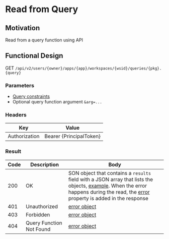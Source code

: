 # Read from Query
## Motivation
Read from a query function using API

## Functional Design
GET `/api/v2/users/{owner}/apps/{app}/workspaces/{wsid}/queries/{pkg}.{query}`

### Parameters
- [Query constraints](query-constraints.md)
- Optional query function argument `&arg=...`

### Headers
| Key | Value |
| --- | --- |
| Authorization | Bearer {PrincipalToken} |

### Result
| Code | Description | Body |
| --- | --- | --- |
| 200 | OK | SON object that contains a `results` field with a JSON array that lists the objects, [example](query-constraints.md#response). When the error happens during the read, the [error](conventions.md#errors) property is added in the response |
| 401 | Unauthorized | [error object](conventions.md#errors) |
| 403 | Forbidden | [error object](conventions.md#errors) |
| 404 | Query Function Not Found | [error object](conventions.md#errors) |


